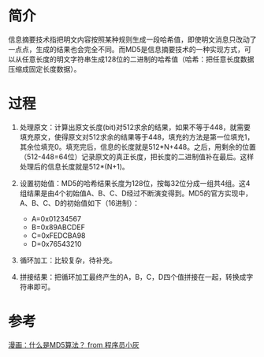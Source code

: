 # 简介

信息摘要技术指把明文内容按照某种规则生成一段哈希值，即使明文消息只改动了一点点，生成的结果也会完全不同。而MD5是信息摘要技术的一种实现方式，可以从任意长度的明文字符串生成128位的二进制的哈希值（哈希：把任意长度数据压缩成固定长度数据）。

# 过程

1. 处理原文：计算出原文长度(bit)对512求余的结果，如果不等于448，就需要填充原文，使得原文对512求余的结果等于448，填充的方法是第一位填充1，其余位填充0。填充完后，信息的长度就是512\*N+448。之后，用剩余的位置（512-448=64位）记录原文的真正长度，把长度的二进制值补在最后。这样处理后的信息长度就是512*(N+1)。

2. 设置初始值：MD5的哈希结果长度为128位，按每32位分成一组共4组。这4组结果是由4个初始值A、B、C、D经过不断演变得到。MD5的官方实现中，A、B、C、D的初始值如下（16进制）：
   + A=0x01234567
   + B=0x89ABCDEF
   + C=0xFEDCBA98
   + D=0x76543210

3. 循环加工：比较复杂，待补充。

4. 拼接结果：把循环加工最终产生的A，B，C，D四个值拼接在一起，转换成字符串即可。

# 参考

[漫画：什么是MD5算法？ from 程序员小灰](https://zhuanlan.zhihu.com/p/55841123)

